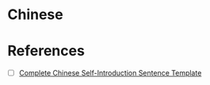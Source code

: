 # Chinese


# References

- [ ] [Complete Chinese Self-Introduction Sentence Template](https://tricksmagical.com/complete-chinese-self-introduction-sentence-template.html)
